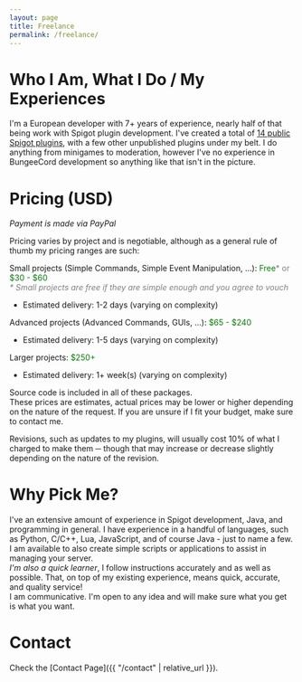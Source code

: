 ```yaml
---
layout: page
title: Freelance
permalink: /freelance/
---
```


# Who I Am, What I Do / My Experiences
I'm a European developer with 7+ years of experience, nearly half of that being work with Spigot plugin development. I've created a total of [14 public Spigot plugins](https://www.spigotmc.org/resources/authors/erdi__.948543/), with a few other unpublished plugins under my belt. I do anything from minigames to moderation, however I've no experience in BungeeCord development so anything like that isn't in the picture.  

# Pricing (USD)
*Payment is made via PayPal*  
  
Pricing varies by project and is negotiable, although as a general rule of thumb my pricing ranges are such:

Small projects (Simple Commands, Simple Event Manipulation, ...): <span style="color: green;">Free<span style="color: gray;">* or</span> $30 - $60</span>  
<span style="color: gray;"><i>* Small projects are free if they are simple enough and you agree to vouch</i></span>

- Estimated delivery: 1-2 days (varying on complexity)


Advanced projects (Advanced Commands, GUIs, ...): <span style="color: green;">$65 - $240</span>

- Estimated delivery: 1-5 days (varying on complexity)


Larger projects: <span style="color: green;">$250+</span>

- Estimated delivery: 1+ week(s) (varying on complexity)



Source code is included in all of these packages.  
These prices are estimates, actual prices may be lower or higher depending on the nature of the request. If you are unsure if I fit your budget, make sure to contact me.  
  
Revisions, such as updates to my plugins, will usually cost 10% of what I charged to make them ─ though that may increase or decrease slightly depending on the nature of the revision.

# Why Pick Me?
I've an extensive amount of experience in Spigot development, Java, and programming in general. I have experience in a handful of languages, such as Python, C/C++, Lua, JavaScript, and of course Java - just to name a few. I am available to also create simple scripts or applications to assist in managing your server.  
*I'm also a quick learner*, I follow instructions accurately and as well as possible. That, on top of my existing experience, means quick, accurate, and quality service!  
I am communicative. I'm open to any idea and will make sure what you get is what you want.

# Contact
Check the [Contact Page]({{ "/contact" | relative_url }}).

